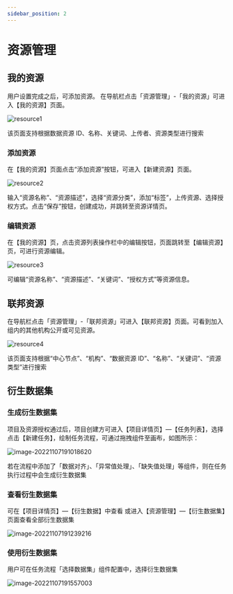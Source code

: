 ```yaml
---
sidebar_position: 2
---
```


# 资源管理

## 我的资源
用户设置完成之后，可添加资源。
在导航栏点击「资源管理」-「我的资源」可进入【我的资源】页面。

![resource1](/img/resource1.png) 

该页面支持根据数据资源 ID、名称、关键词、上传者、资源类型进行搜索

### 添加资源

在【我的资源】页面点击“添加资源”按钮，可进入【新建资源】页面。

![resource2](/img/resource2.png) 

输入“资源名称”、“资源描述”，选择“资源分类”，添加“标签”，上传资源、选择授 权方式。点击“保存”按钮，创建成功，并跳转至资源详情页。

### 编辑资源

在【我的资源】页，点击资源列表操作栏中的编辑按钮，页面跳转至【编辑资源】页，可进行资源编辑。

![resource3](/img/resource3.png) 

可编辑“资源名称”、“资源描述”、“关键词”、“授权方式”等资源信息。


## 联邦资源

在导航栏点击「资源管理」-「联邦资源」可进入【联邦资源】页面。可看到加入组内的其他机构公开或可见资源。

![resource4](/img/resource4.png) 

该页面支持根据“中心节点”、“机构”、“数据资源 ID”、“名称”、“关键词”、“资源类型”进行搜索


## 衍生数据集

### 生成衍生数据集

项目及资源授权通过后，项目创建方可进入【项目详情页】—【任务列表】，选择点击【新建任务】，绘制任务流程，可通过拖拽组件至画布，如图所示：

![image-20221107191018620](/img/20221109-192316.png)

若在流程中添加了「数据对齐」、「异常值处理」、「缺失值处理」等组件，则在任务执行过程中会生成衍生数据集

### 查看衍生数据集

可在【项目详情页】—【衍生数据】中查看 或进入【资源管理】—【衍生数据集】页面查看全部衍生数据集

![image-20221107191239216](/img/20221109-192311.png)

### 使用衍生数据集

用户可在任务流程「选择数据集」组件配置中，选择衍生数据集

![image-20221107191557003](/img/20221109-192253.png)